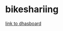 # bikeshariing

[link to dhasboard](https://us-west-2b.online.tableau.com/#/site/sulinterhell/workbooks/318295?:origin=card_share_link)
